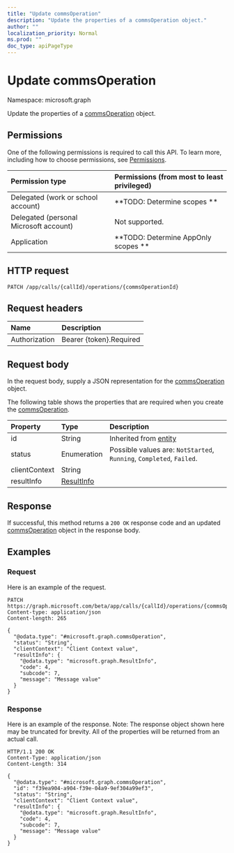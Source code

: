 ```yaml
---
title: "Update commsOperation"
description: "Update the properties of a commsOperation object."
author: ""
localization_priority: Normal
ms.prod: ""
doc_type: apiPageType
---
```


# Update commsOperation

Namespace: microsoft.graph

Update the properties of a [commsOperation](../resources/commsoperation.md) object.

## Permissions
One of the following permissions is required to call this API. To learn more, including how to choose permissions, see [Permissions](/concepts/permissions-reference.md).

|Permission type|Permissions (from most to least privileged)|
|:---|:---|
|Delegated (work or school account)|**TODO: Determine scopes **|
|Delegated (personal Microsoft account)|Not supported.|
|Application|**TODO: Determine AppOnly scopes **|

## HTTP request
<!-- {
  "blockType": "ignored"
}
-->
``` http
PATCH /app/calls/{callId}/operations/{commsOperationId}
```

## Request headers
|Name|Description|
|:---|:---|
|Authorization|Bearer {token}.Required|

## Request body
In the request body, supply a JSON representation for the [commsOperation](../resources/commsoperation.md) object.

The following table shows the properties that are required when you create the [commsOperation](../resources/commsoperation.md).

|Property|Type|Description|
|:---|:---|:---|
|id|String| Inherited from [entity](../resources/entity.md)|
|status|Enumeration| Possible values are: `NotStarted`, `Running`, `Completed`, `Failed`.|
|clientContext|String||
|resultInfo|[ResultInfo](../resources/resultinfo.md)||



## Response
If successful, this method returns a `200 OK` response code and an updated [commsOperation](../resources/commsoperation.md) object in the response body.

## Examples

### Request
Here is an example of the request.
<!-- {
  "blockType": "request",
  "name": "update_commsoperation"
}
-->
``` http
PATCH https://graph.microsoft.com/beta/app/calls/{callId}/operations/{commsOperationId}
Content-type: application/json
Content-length: 265

{
  "@odata.type": "#microsoft.graph.commsOperation",
  "status": "String",
  "clientContext": "Client Context value",
  "resultInfo": {
    "@odata.type": "microsoft.graph.ResultInfo",
    "code": 4,
    "subcode": 7,
    "message": "Message value"
  }
}
```

### Response
Here is an example of the response. Note: The response object shown here may be truncated for brevity. All of the properties will be returned from an actual call.
<!-- {
  "blockType": "response",
  "truncated": true
}
-->
``` http
HTTP/1.1 200 OK
Content-Type: application/json
Content-Length: 314

{
  "@odata.type": "#microsoft.graph.commsOperation",
  "id": "f39ea904-a904-f39e-04a9-9ef304a99ef3",
  "status": "String",
  "clientContext": "Client Context value",
  "resultInfo": {
    "@odata.type": "microsoft.graph.ResultInfo",
    "code": 4,
    "subcode": 7,
    "message": "Message value"
  }
}
```

